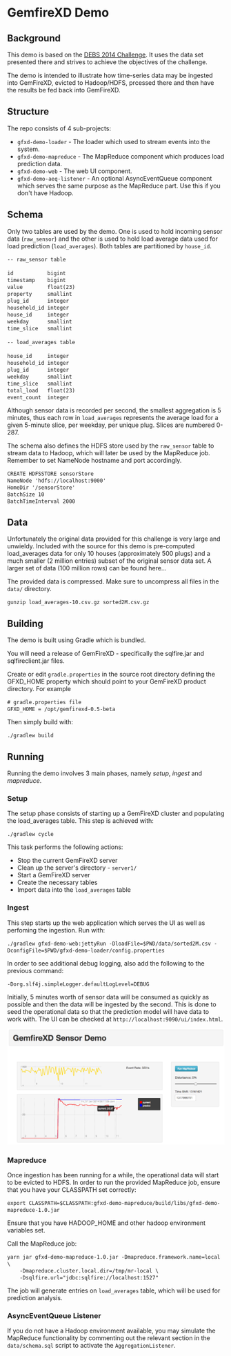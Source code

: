 GemfireXD Demo
==============

Background
----------

This demo is based on the [DEBS 2014 Challenge]. It uses the data set presented there and strives to achieve the objectives of the challenge.

The demo is intended to illustrate how time-series data may be ingested into GemFireXD, evicted to Hadoop/HDFS, prcessed there and then have the results be fed back into GemFireXD.

Structure
---------

The repo consists of 4 sub-projects:

* `gfxd-demo-loader` - The loader which used to stream events into the system.
* `gfxd-demo-mapreduce` - The MapReduce component which produces load prediction data.
* `gfxd-demo-web` - The web UI component.
* `gfxd-demo-aeq-listener` - An optional AsyncEventQueue component which serves the same purpose as the MapReduce part. Use this if you don't have Hadoop.

Schema
------

Only two tables are used by the demo. One is used to hold incoming sensor data (`raw_sensor`) and the other is used to hold load average data used for load prediction (`load_averages`). Both tables are partitioned by `house_id`.

    -- raw_sensor table

    id           bigint
    timestamp    bigint
    value        float(23)
    property     smallint
    plug_id      integer
    household_id integer
    house_id     integer
    weekday      smallint
    time_slice   smallint

    -- load_averages table

    house_id     integer
    household_id integer
    plug_id      integer
    weekday      smallint
    time_slice   smallint
    total_load   float(23)
    event_count  integer

Although sensor data is recorded per second, the smallest aggregation is 5 minutes, thus each row in `load_averages` represents the average load for a given 5-minute slice, per weekday, per unique plug. Slices are numbered 0-287.

The schema also defines the HDFS store used by the `raw_sensor` table to stream data to Hadoop, which will later be used by the MapReduce job. Remember to set NameNode hostname and port accordingly. 

    CREATE HDFSSTORE sensorStore
    NameNode 'hdfs://localhost:9000'
    HomeDir '/sensorStore'
    BatchSize 10
    BatchTimeInterval 2000

Data
----

Unfortunately the original data provided for this challenge is very large and unwieldy. Included with the source for this demo is pre-computed load_averages data for only 10 houses (approximately 500 plugs) and a much smaller (2 million entries) subset of the original sensor data set. A larger set of data (100 million rows) can be found here...

The provided data is compressed. Make sure to uncompress all files in the `data/` directory. 

    gunzip load_averages-10.csv.gz sorted2M.csv.gz

Building
--------

The demo is built using Gradle which is bundled.

You will need a release of GemFireXD - specifically the sqlfire.jar and sqlfireclient.jar files.

Create or edit `gradle.properties` in the source root directory defining the GFXD_HOME property which should point to your GemFireXD product directory. For example

    # gradle.properties file
    GFXD_HOME = /opt/gemfirexd-0.5-beta

Then simply build with:

    ./gradlew build

Running
-------

Running the demo involves 3 main phases, namely _setup_, _ingest_ and _mapreduce_.

### Setup

The setup phase consists of starting up a GemFireXD cluster and populating the load_averages table. This step is achieved with:

    ./gradlew cycle

This task performs the following actions:
* Stop the current GemFireXD server
* Clean up the server's directory - `server1/`
* Start a GemFireXD server
* Create the necessary tables
* Import data into the `load_averages` table

### Ingest

This step starts up the web application which serves the UI as well as perfoming the ingestion. Run with:

    ./gradlew gfxd-demo-web:jettyRun -DloadFile=$PWD/data/sorted2M.csv -DconfigFile=$PWD/gfxd-demo-loader/config.properties

In order to see additional debug logging, also add the following to the previous command:

    -Dorg.slf4j.simpleLogger.defaultLogLevel=DEBUG

Initially, 5 minutes worth of sensor data will be consumed as quickly as possible and then the data will be ingested by the second. This is done to seed the operational data so that the prediction model will have data to work with. The UI can be checked at `http://localhost:9090/ui/index.html`.

![](images/gfxd-demo-ui.png)

### Mapreduce 

Once ingestion has been running for a while, the operational data will start to be evicted to HDFS. In order to run the provided MapReduce job, ensure that you have your CLASSPATH set correctly:

    export CLASSPATH=$CLASSPATH:gfxd-demo-mapreduce/build/libs/gfxd-demo-mapreduce-1.0.jar

Ensure that you have HADOOP_HOME and other hadoop environment variables set.

Call the MapReduce job:

    yarn jar gfxd-demo-mapreduce-1.0.jar -Dmapreduce.framework.name=local \
        -Dmapreduce.cluster.local.dir=/tmp/mr-local \
        -Dsqlfire.url="jdbc:sqlfire://localhost:1527"

The job will generate entries on `load_averages` table, which will be used for prediction analysis.

### AsyncEventQueue Listener

If you do not have a Hadoop environment available, you may simulate the MapReduce functionality by commenting out the relevant section in the `data/schema.sql` script to activate the `AggregationListener`.



[DEBS 2014 Challenge]:http://www.cse.iitb.ac.in/debs2014/?page_id=42

